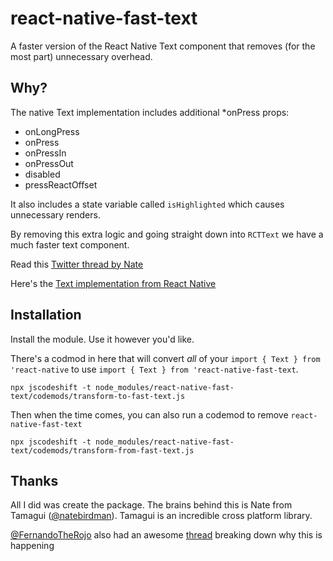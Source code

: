 # react-native-fast-text

A faster version of the React Native Text component that removes (for the most part) unnecessary overhead.

## Why?

The native Text implementation includes additional \*onPress props:

- onLongPress
- onPress
- onPressIn
- onPressOut
- disabled
- pressReactOffset

It also includes a state variable called `isHighlighted` which causes unnecessary renders.

By removing this extra logic and going straight down into `RCTText` we have a much faster text component.

Read this [Twitter thread by Nate](https://x.com/natebirdman/status/1695511232298783079?s=42)

Here's the [Text implementation from React Native](https://github.com/facebook/react-native/blob/main/packages/react-native/Libraries/Text/Text.js)

## Installation

Install the module. Use it however you'd like.

There's a codmod in here that will convert _all_ of your `import { Text } from 'react-native` to use `import { Text } from 'react-native-fast-text`.

```
npx jscodeshift -t node_modules/react-native-fast-text/codemods/transform-to-fast-text.js
```

Then when the time comes, you can also run a codemod to remove `react-native-fast-text`

```
npx jscodeshift -t node_modules/react-native-fast-text/codemods/transform-from-fast-text.js
```

## Thanks

All I did was create the package. The brains behind this is Nate from Tamagui ([@natebirdman](https://x.com/natebirdman)). Tamagui is an incredible cross platform library.

[@FernandoTheRojo](https://x.com/FernandoTheRojo) also had an awesome [thread](https://x.com/fernandotherojo/status/1707762822015267219?s=42) breaking down why this is happening
